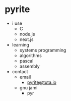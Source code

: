 # pyrite
- i use
  - C
  - node.js
  - next.js
- learning
  - systems programming
  - algorithms
  - pascal
  - assembly
- contact
  - email
    - pyrite@tuta.io
  - gnu jami
    - pyr

